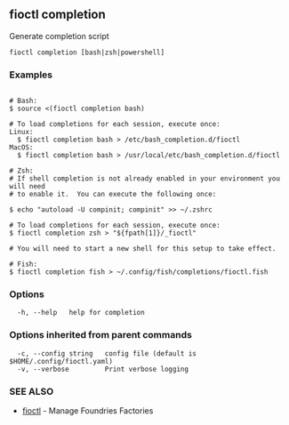 ## fioctl completion

Generate completion script

```
fioctl completion [bash|zsh|powershell]
```

### Examples

```

# Bash:
$ source <(fioctl completion bash)

# To load completions for each session, execute once:
Linux:
  $ fioctl completion bash > /etc/bash_completion.d/fioctl
MacOS:
  $ fioctl completion bash > /usr/local/etc/bash_completion.d/fioctl

# Zsh:
# If shell completion is not already enabled in your environment you will need
# to enable it.  You can execute the following once:

$ echo "autoload -U compinit; compinit" >> ~/.zshrc

# To load completions for each session, execute once:
$ fioctl completion zsh > "${fpath[1]}/_fioctl"

# You will need to start a new shell for this setup to take effect.

# Fish:
$ fioctl completion fish > ~/.config/fish/completions/fioctl.fish

```

### Options

```
  -h, --help   help for completion
```

### Options inherited from parent commands

```
  -c, --config string   config file (default is $HOME/.config/fioctl.yaml)
  -v, --verbose         Print verbose logging
```

### SEE ALSO

* [fioctl](fioctl.md)	 - Manage Foundries Factories

